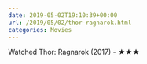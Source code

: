 ```yaml
---
date: 2019-05-02T19:10:39+00:00
url: /2019/05/02/thor-ragnarok.html
categories: Movies
---
```

Watched Thor: Ragnarok (2017) - ★★★





